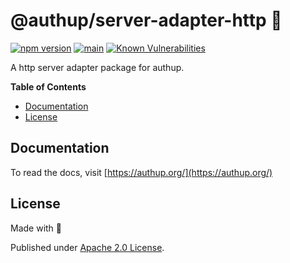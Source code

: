 # @authup/server-adapter-http 🌉

[![npm version](https://badge.fury.io/js/@authup%2Fserver-adapter-http.svg)](https://badge.fury.io/js/@authup%2Fserver-adapter-http)
[![main](https://github.com/authup/authup/actions/workflows/main.yml/badge.svg)](https://github.com/authup/authup/actions/workflows/main.yml)
[![Known Vulnerabilities](https://snyk.io/test/github/authup/authup/badge.svg)](https://snyk.io/test/github/authup/authup)

A http server adapter package for authup.

**Table of Contents**

- [Documentation](#documentation)
- [License](#license)

## Documentation

To read the docs, visit [https://authup.org/](https://authup.org/)

## License

Made with 💚

Published under [Apache 2.0 License](./LICENSE).

